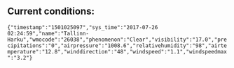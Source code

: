 ## Current conditions: 
 ``` {"timestamp":"1501025097","sys_time":"2017-07-26 02:24:59","name":"Tallinn-Harku","wmocode":"26038","phenomenon":"Clear","visibility":"17.0","precipitations":"0","airpressure":"1008.6","relativehumidity":"98","airtemperature":"12.8","winddirection":"48","windspeed":"1.1","windspeedmax":"3.2"} ```
